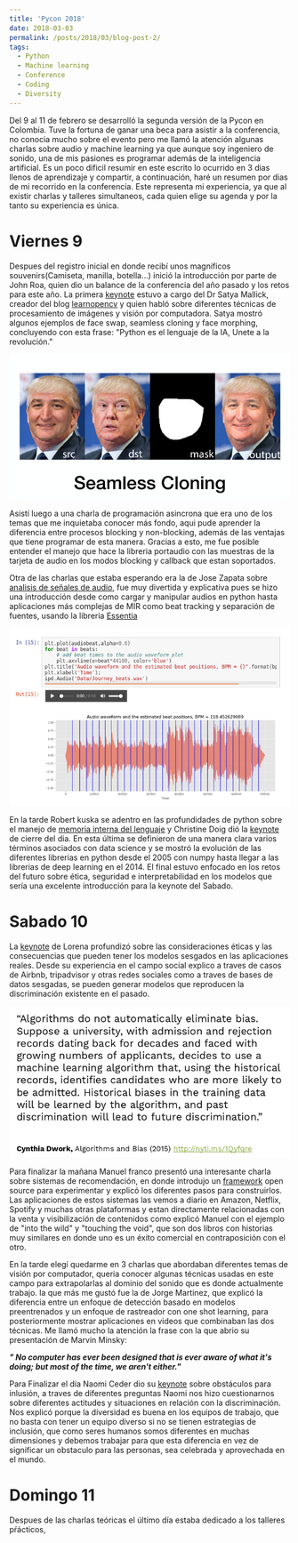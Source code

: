 ```yaml
---
title: 'Pycon 2018'
date: 2018-03-03
permalink: /posts/2018/03/blog-post-2/
tags:
  - Python
  - Machine learning
  - Conference
  - Coding
  - Diversity
---
```


Del 9 al 11 de febrero se desarrolló la segunda versión de la Pycon en Colombia. Tuve la fortuna de ganar una beca para asistir 
a la conferencia, no conocia mucho sobre el evento pero me llamó la atención algunas charlas sobre audio y machine learning ya que
aunque soy ingeniero de sonido, una de mis pasiones es programar además de la inteligencia artificial. Es un poco dificil resumir
en este escrito lo ocurrido en 3 dias llenos de aprendizaje y compartir, a continuación, haré un resumen por dias de mi recorrido en la conferencia. Este representa mi experiencia, ya que al existir charlas y talleres simultaneos, cada quien elige su agenda y
por la tanto su experiencia es única.

Viernes 9 
======

Despues del registro inicial en donde recibí unos magnificos souvenirs(Camiseta, manilla, botella...) inició la introducción
por parte de John Roa, quien dio un balance de la conferencia del año pasado y los retos para este año. La primera [keynote](http://www.learnopencv.com/wp-content/uploads/2018/02/Satya-Mallick-PyCon-Colombia-Keynote-2018.pdf) estuvo
a cargo del Dr Satya Mallick, creador del blog [learnopencv](http://www.learnopencv.com/)  y quien habló sobre diferentes técnicas de procesamiento de imágenes y visión por computadora. Satya mostró algunos ejemplos de face swap, seamless cloning y
face morphing, concluyendo con esta frase: "Python es el lenguaje de la IA, Unete a la revolución."

![Satya example](/images/satya_example.png)


Asistí luego a una charla de programación asincrona que era uno de los temas que me inquietaba conocer más fondo, aqui pude aprender la diferencia entre procesos blocking y non-blocking, además de las ventajas que tiene programar de esta manera. 
Gracias a esto, me fue posible entender el manejo que hace la libreria portaudio con las muestras de la tarjeta de audio en 
los modos blocking y callback que estan soportados. 


Otra de las charlas que estaba esperando era la de Jose Zapata sobre [analisis de señales de audio](https://github.com/JoseRZapata/Pycon2018Colombia), fue muy divertida y explicativa pues se hizo una introducción desde como cargar y manipular audios en python hasta aplicaciones más complejas de MIR como beat tracking y separación de fuentes, usando la libreria [Essentia](http://essentia.upf.edu/documentation/)

![Bpm example](/images/bpm_example.png)

En la tarde Robert kuska se adentro en las profundidades de python sobre el manejo de [memoria interna del lenguaje](https://docs.google.com/presentation/d/1DYSYqu1bsODQVOAZupdPZ4afYeAuuze0mEGC0b-9bAw/edit#slide=id.p) y Christine Doig dió la [keynote](https://speakerdeck.com/chdoig/pycon-colombia-2018) de cierre del dia. En esta última se definieron de una manera clara
varios términos asociados con data science y se mostró la evolución de las diferentes librerias en python desde el 2005 con numpy hasta llegar a las librerias de deep learning en el 2014. El final estuvo enfocado en los retos del futuro sobre ética, seguridad e interpretabilidad en los modelos que sería una excelente introducción para la keynote del Sabado.


Sabado 10
======

La [keynote](https://docs.google.com/presentation/d/1VJpw_h95B0yfWEJDGn9Hj1qeGRk0b9_TOFqDXOo2pwA/edit#slide=id.g30ecf3654e_0_197) de Lorena profundizó sobre las consideraciones éticas y las consecuencias que pueden tener los modelos sesgados en las aplicaciones reales. Desde su experiencia en el campo social explico a traves de casos de Airbnb, tripadvisor y otras redes
sociales como a traves de bases de datos sesgadas, se pueden generar modelos que reproducen la discriminación existente en 
el pasado.


![Lorena's slides](/images/lorena_example.png)


Para finalizar la mañana Manuel franco presentó una interesante charla sobre sistemas de recomendación, en donde introdujo un 
[framework](https://github.com/maigfrga/nt-recommend) open source para experimentar y explicó los diferentes pasos para 
construirlos. Las aplicaciones de estos sistemas las vemos a diario en Amazon, Netflix, Spotify y muchas otras plataformas
y estan directamente relacionadas con la venta y visibilización de contenidos como explicó Manuel con el ejemplo de "into the
wild" y "touching the void", que son dos libros con historias muy similares en donde uno es un éxito comercial en contraposición con el otro.



En la tarde elegí quedarme en 3 charlas que abordaban diferentes temas de visión por computador, queria conocer algunas
técnicas usadas en este campo para extrapolarlas al dominio del sonido que es donde actualmente trabajo. la que más me gustó fue la de Jorge Martinez, que explicó la diferencia entre un enfoque de detección basado en modelos preentrenados y un enfoque de rastreador con one shot learning, para posteriormente mostrar aplicaciones en videos que combinaban las dos técnicas. Me llamó mucho la atención la frase con la que abrio su presentación de Marvin Minsky: 


***" No computer has ever been designed that is ever aware of what it's doing; but most of the time, we aren't either."***


Para Finalizar el día Naomi Ceder dio su [keynote](https://goo.gl/LvXY23) sobre obstáculos para inlusión, a traves de diferentes preguntas Naomi nos hizo cuestionarnos sobre diferentes actitudes y situaciones en relación con la discriminación. Nos explicó porque la diversidad es buena en los equipos de trabajo, que no basta con tener un equipo diverso si no se tienen estrategias de inclusión, que como seres humanos somos diferentes en muchas dimensiones y debemos trabajar para que esta diferencia en vez de significar un obstaculo para las personas, sea celebrada y aprovechada en el mundo.



Domingo 11
======

Despues de las charlas teóricas el último día estaba dedicado a los talleres pŕácticos, 

